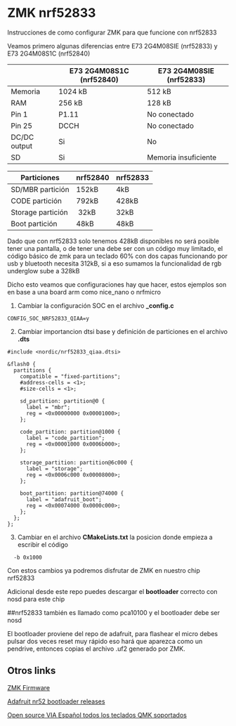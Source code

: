 # ZMK nrf52833

Instrucciones de como configurar ZMK para que funcione con nrf52833

Veamos primero algunas diferencias entre E73 2G4M08SIE (nrf52833) y E73 2G4M08S1C (nrf52840)

| | E73 2G4M08S1C (nrf52840) | E73 2G4M08SIE (nrf52833) |
|---|---|---|
| Memoria | 1024 kB | 512 kB |
| RAM | 256 kB | 128 kB |
| Pin 1 | P1.11 | No conectado |
| Pin 25 | DCCH | No conectado |
| DC/DC output | Si | No |
| SD | Si | Memoria insuficiente |

| Particiones | nrf52840 | nrf52833 |
|---|---|---|
| SD/MBR partición | 152kB | 4kB |
| CODE partición | 792kB | 428kB |
| Storage partición | 32kB | 32kB |
| Boot partición | 48kB | 48kB |

Dado que con nrf52833 solo tenemos 428kB disponibles no será posible tener una pantalla, o de tener una debe ser con un código muy limitado, el código básico de zmk para un teclado 60% con dos capas funcionando por usb y bluetooth necesita 312kB, si a eso sumamos la funcionalidad de rgb underglow sube a 328kB

Dicho esto veamos que configuraciones hay que hacer, estos ejemplos son en base a una board arm como nice_nano o nrfmicro

1. Cambiar la configuración SOC en el archivo **_config.c**

~~~
CONFIG_SOC_NRF52833_QIAA=y
~~~

2. Cambiar importancion dtsi base y definición de particiones en el archivo **.dts**

~~~
#include <nordic/nrf52833_qiaa.dtsi>

&flash0 {
  partitions {
    compatible = "fixed-partitions";
    #address-cells = <1>;
    #size-cells = <1>;

    sd_partition: partition@0 {
      label = "mbr";
      reg = <0x00000000 0x00001000>;
    };

    code_partition: partition@1000 {
      label = "code_partition";
      reg = <0x00001000 0x0006b000>;
    };

    storage_partition: partition@6c000 {
      label = "storage";
      reg = <0x0006c000 0x00008000>;
    };

    boot_partition: partition@74000 {
      label = "adafruit_boot";
      reg = <0x00074000 0x0000c000>;
    };
  };
};
~~~

3. Cambiar en el archivo **CMakeLists.txt** la posicion donde empieza a escribir el código

~~~
  -b 0x1000
~~~
 
Con estos cambios ya podremos disfrutar de ZMK en nuestro chip nrf52833

Adicional desde este repo puedes descargar el **bootloader** correcto con nosd para este chip

##nrf52833 también es llamado como pca10100 y el bootloader debe ser nosd

El bootloader proviene del repo de adafruit, para flashear el micro debes pulsar dos veces reset muy rápido eso hará que aparezca como un pendrive, entonces copias el archivo .uf2 generado por ZMK.

## Otros links

[ZMK Firmware](https://zmk.dev/)

[Adafruit nr52 bootloader releases](https://github.com/adafruit/Adafruit_nRF52_Bootloader/releases)

[Open source VIA Español todos los teclados QMK soportados](https://github.com/ci-bus/Miguelio-VIA-Keyboards)
